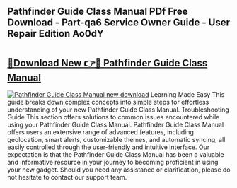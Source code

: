 ## Pathfinder Guide Class Manual PDf Free Download - Part-qa6 Service Owner Guide - User Repair Edition Ao0dY

# <h2><a href="http://cf24871.oget.top/?id=Pathfinder+Guide+Class+Manual">🔗Download New 👉🔴 Pathfinder Guide Class Manual</a></h2>

[![Pathfinder Guide Class Manual new download](https://i.imgur.com/5g1atiW.png)](http://cf24871.oget.top/?id=Pathfinder+Guide+Class+Manual)
Learning Made Easy This guide breaks down complex concepts into simple steps for effortless understanding of your new Pathfinder Guide Class Manual. Troubleshooting Guide This section offers solutions to common issues encountered while using your Pathfinder Guide Class Manual. Pathfinder Guide Class Manual offers users an extensive range of advanced features, including geolocation, smart alerts, customizable themes, and automatic syncing, all easily controlled through the user-friendly and intuitive interface. Our expectation is that the Pathfinder Guide Class Manual has been a valuable and informative resource in your journey to becoming proficient in using your new gadget. Should you need any assistance or clarification, please do not hesitate to contact our support team.
